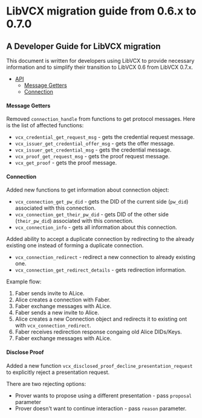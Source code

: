 # LibVCX migration guide from 0.6.x to 0.7.0

## A Developer Guide for LibVCX migration

This document is written for developers using LibVCX to provide necessary information and
to simplify their transition to LibVCX 0.6 from LibVCX 0.7.x.

* [API](#api)
    * [Message Getters](#message-getters)
    * [Connection](#connection)

#### Message Getters

Removed `connection_handle` from functions to get protocol messages. Here is the list of affected functions:
* `vcx_credential_get_request_msg` - gets the credential request message.
* `vcx_issuer_get_credential_offer_msg` - gets the offer message.
* `vcx_issuer_get_credential_msg` - gets the credential message.
* `vcx_proof_get_request_msg` - gets the proof request message.
* `vcx_get_proof` - gets the proof message.
   
#### Connection

Added new functions to get information about connection object:
* `vcx_connection_get_pw_did` - gets the DID of the current side (`pw_did`) associated with this connection.
* `vcx_connection_get_their_pw_did` - gets DID of the other side (`their_pw_did`) associated with this connection.
* `vcx_connection_info` - gets all information about this connection.
   
Added ability to accept a duplicate connection by redirecting to the already existing one instead of forming a duplicate connection. 
* `vcx_connection_redirect` - redirect a new connection to already existing one.
* `vcx_connection_get_redirect_details` - gets redirection information.
   
Example flow:   
1. Faber sends invite to ALice.
2. Alice creates a connection with Faber.
3. Faber exchange messages with ALice.
3. Faber sends a new invite to Alice. 
4. Alice creates a new Connection object and redirects it to existing ont with `vcx_connection_redirect`.
5. Faber receives redirection response congaing old Alice DIDs/Keys.
6. Faber exchange messages with ALice.

#### Disclose Proof
 
Added a new function `vcx_disclosed_proof_decline_presentation_request` to explicitly reject a presentation request.

There are two rejecting options:
- Prover wants to propose using a different presentation - pass `proposal` parameter
- Prover doesn't want to continue interaction - pass `reason` parameter.